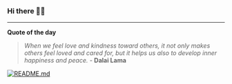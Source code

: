 ### Hi there 👋🏻


---

**Quote of the day**

> *When we feel love and kindness toward others, it not only makes others feel loved and cared for, but it helps us also to develop inner happiness and peace.* - **Dalai Lama** 

[![README.md](https://github.com/marcolovazzano/marcolovazzano/actions/workflows/readme.yml/badge.svg?branch=main)](https://github.com/marcolovazzano/marcolovazzano/actions/workflows/readme.yml)
